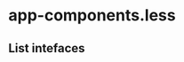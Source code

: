 

<!-- Start /~Amin~/_docs+libs/QUISIA/quisia/Gulp-version/dev/less/app/app-components.less -->

# app-components.less #

## List intefaces ##

<!-- End /~Amin~/_docs+libs/QUISIA/quisia/Gulp-version/dev/less/app/app-components.less -->

